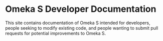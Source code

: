 # Omeka S Developer Documentation

This site contains documentation of Omeka S intended for developers, people seeking to modify existing code, and people wanting to submit pull requests for potential improvements to Omeka S.

